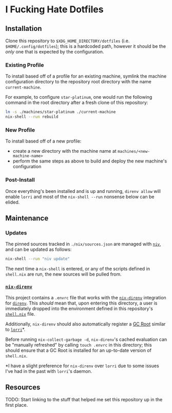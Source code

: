 # I Fucking Hate Dotfiles

## Installation

Clone this repository to `$XDG_HOME_DIRECTORY/dotfiles` (i.e.
`$HOME/.config/dotfiles`); this is a hardcoded path, however it should be the
_only_ one that is expected by the configuration.

### Existing Profile

To install based off of a profile for an existing machine, symlink the machine
configuration directory to the repository root directory with the name
`current-machine`.

For example, to configure `star-platinum`, one would run the following command
in the root directory after a fresh clone of this repository:

```bash
ln -s ./machines/star-platinum ./current-machine
nix-shell --run rebuild
```

### New Profile

To install based off of a new profile:

* create a new directory with the machine name at `machines/<new-machine-name>`
* perform the same steps as above to build and deploy the new machine's
configuration

### Post-Install

Once everything's been installed and is up and running, `direnv allow` will
enable `lorri` and most of the `nix-shell --run` nonsense below can be elided.

## Maintenance

### Updates

The pinned sources tracked in `./nix/sources.json` are managed with [`niv`],
and can be updated as follows:

```bash
nix-shell --run "niv update"
```

The next time a `nix-shell` is entered, or any of the scripts defined in
`shell.nix` are run, the new sources will be pulled from.


### [`nix-direnv`]

This project contains a `.envrc` file that works with the [`nix-direnv`]
integration for [`direnv`]. This _should_ mean that, upon entering this
directory, a user is immediately dropped into the environment defined in this
repository's [`shell.nix`](./shell.nix) file.

Additionally, `nix-direnv` should also automatically register a [GC Root]
similar to [`lorri`]*.

Before running `nix-collect-garbage -d`, `nix-direnv`'s cached evaluation can be
"manually refreshed" by calling `touch .envrc` in this directory; this should
ensure that a GC Root is installed for an up-to-date version of `shell.nix`.

*I have a slight preference for `nix-direnv` over `lorri`
due to some issues I've had in the past with `lorri`'s daemon.

## Resources

TODO: Start linking to the stuff that helped me set this repository up in the
first place.

[`niv`]: https://www.github.com/nmattia/niv
[`nix-direnv`]: https://github.com/nix-community/nix-direnv
[`lorri`]: https://www.gitub.com/target/lorri
[`direnv`]: https://www.gitub.com/direnv/direnv
[GC Root]: https://nixos.org/nixos/nix-pills/garbage-collector.html#idm140737315973184
